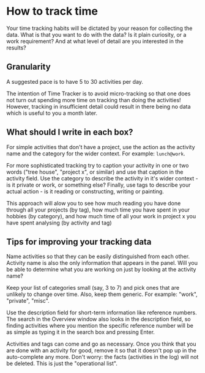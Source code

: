 # How to track time
Your time tracking habits will be dictated by your reason for collecting the data. What is that you want to do with the data? Is it plain curiosity, or a work requirement? And at what level of detail are you interested in the results?

## Granularity

A suggested pace is to have 5 to 30 activities per day.

The intention of Time Tracker is to avoid micro-tracking so that one does not turn out spending more time on tracking than doing the activities! However, tracking in insufficient detail could result in there being no data which is useful to you a month later.

## What should I write in each box?

For simple activities that don't have a project, use the action as the activity name and the category for the wider context. For example:  `lunch@work`.

For more sophisticated tracking try to caption your activity in one or two words ("tree house", "project x", or similar) and use that caption in the activity field. Use the category to describe the activity in it's wider context - is it private or work, or something else? Finally, use tags to describe your actual action - is it reading or constructing, writing or painting.

This approach will alow you to see how much reading you have done through all your projects (by tag), how much time you have spent in your hobbies (by category), and how much time of all your work in project x you have spent analysing (by activity and tag)

## Tips for improving your tracking data

Name activities so that they can be easily distinguished from each other. Activity name is also the only information that appears in the panel. Will you be able to determine what you are working on just by looking at the activity name?

Keep your list of categories small (say, 3 to 7) and pick ones that are unlikely to change over time. Also, keep them generic. For example: "work", "private", "misc".

Use the description field for short-term information like reference numbers. The search in the Overview window also looks in the description field, so finding activities where you mention the specific reference number will be as simple as typing it in the search box and pressing Enter.

Activities and tags can come and go as necessary. Once you think that you are done with an activity for good, remove it so that it doesn't pop up in the auto-complete any more. Don't worry: the facts (activities in the log) will not be deleted. This is just the "operational list".